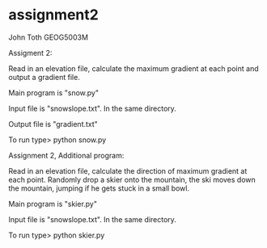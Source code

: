 # assignment2

John Toth GEOG5003M

Assigment 2:

Read in an elevation file, calculate the maximum gradient at each
point and output a gradient file.

Main program is "snow.py"

Input file is "snowslope.txt". In the same directory.

Output file is "gradient.txt"

To run type> python snow.py


Assignment 2, Additional program:

Read in an elevation file, calculate the direction of maximum gradient at each point. 
Randomly drop a skier onto the mountain, the ski moves down the mountain, jumping if he 
gets stuck in a small bowl.

Main program is "skier.py"

Input file is "snowslope.txt". In the same directory.

To run type> python skier.py
